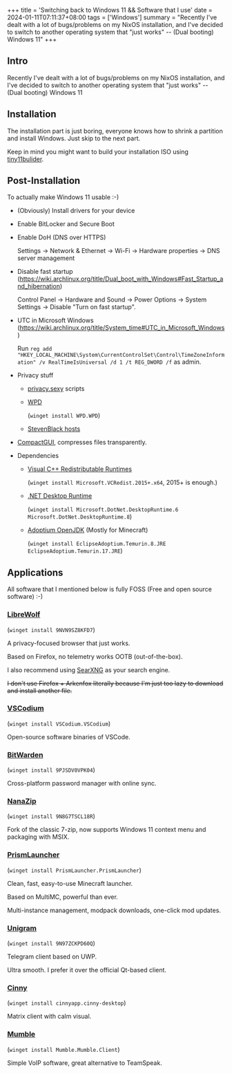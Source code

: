 +++
title = 'Switching back to Windows 11 && Software that I use'
date = 2024-01-11T07:11:37+08:00
tags = ['Windows']
summary = "Recently I've dealt with a lot of bugs/problems on my NixOS installation, and I've decided to switch to another operating system that \"just works\" -- (Dual booting) Windows 11"
+++

## Intro

Recently I've dealt with a lot of bugs/problems on my NixOS installation, and I've decided to switch to another operating system that "just works" -- (Dual booting) Windows 11

## Installation

The installation part is just boring, everyone knows how to shrink a partition and install Windows. Just skip to the next part.

Keep in mind you might want to build your installation ISO using [tiny11bulider](https://github.com/ntdevlabs/tiny11builder).

## Post-Installation

To actually make Windows 11 usable :-)

- (Obviously) Install drivers for your device

- Enable BitLocker and Secure Boot

- Enable DoH (DNS over HTTPS)

  Settings -> Network & Ethernet -> Wi-Fi -> Hardware properties -> DNS server management

- Disable fast startup (https://wiki.archlinux.org/title/Dual_boot_with_Windows#Fast_Startup_and_hibernation)

  Control Panel -> Hardware and Sound -> Power Options -> System Settings -> Disable "Turn on fast startup".

- UTC in Microsoft Windows (https://wiki.archlinux.org/title/System_time#UTC_in_Microsoft_Windows)

  Run `reg add "HKEY_LOCAL_MACHINE\System\CurrentControlSet\Control\TimeZoneInformation" /v RealTimeIsUniversal /d 1 /t REG_DWORD /f` as admin.

- Privacy stuff

  - [privacy.sexy](privacy.sexy) scripts

  - [WPD](https://wpd.app/)

    (`winget install WPD.WPD`)

  - [StevenBlack hosts](https://github.com/StevenBlack/hosts)

- [CompactGUI](https://github.com/IridiumIO/CompactGUI), compresses files transparently.

- Dependencies

  - [Visual C++ Redistributable Runtimes](https://learn.microsoft.com/en-US/cpp/windows/latest-supported-vc-redist?view=msvc-170#visual-studio-2015-2017-2019-and-2022)

    (`winget install Microsoft.VCRedist.2015+.x64`, 2015+ is enough.)

  - [.NET Desktop Runtime](https://dotnet.microsoft.com/en-us/download/dotnet)

    (`winget install Microsoft.DotNet.DesktopRuntime.6 Microsoft.DotNet.DesktopRuntime.8`)

  - [Adoptium OpenJDK](https://adoptium.net/download) (Mostly for Minecraft)

    (`winget install EclipseAdoptium.Temurin.8.JRE EclipseAdoptium.Temurin.17.JRE`)

## Applications

All software that I mentioned below is fully FOSS (Free and open source software) :-)

### [LibreWolf](https://librewolf.net/)

(`winget install 9NVN9SZ8KFD7`)

A privacy-focused browser that just works.

Based on Firefox, no telemetry works OOTB (out-of-the-box).

I also recommend using [SearXNG](https://github.com/searxng/searxng) as your search engine.

~~I don't use Firefox + Arkenfox literally because I'm just too lazy to download and install another file.~~

### [VSCodium](https://vscodium.com/)

(`winget install VSCodium.VSCodium`)

Open-source software binaries of VSCode.

### [BitWarden](https://bitwarden.com/)

(`winget install 9PJSDV0VPK04`)

Cross-platform password manager with online sync.

### [NanaZip](https://github.com/M2Team/NanaZip)

(`winget install 9N8G7TSCL18R`)

Fork of the classic 7-zip, now supports Windows 11 context menu and packaging with MSIX.

### [PrismLauncher](https://prismlauncher.org/)

(`winget install PrismLauncher.PrismLauncher`)

Clean, fast, easy-to-use Minecraft launcher.

Based on MultiMC, powerful than ever.

Multi-instance management, modpack downloads, one-click mod updates.

### [Unigram](https://github.com/UnigramDev/Unigram)

(`winget install 9N97ZCKPD60Q`)

Telegram client based on UWP.

Ultra smooth. I prefer it over the official Qt-based client.

### [Cinny](https://cinny.in/)

(`winget install cinnyapp.cinny-desktop`)

Matrix client with calm visual.

### [Mumble](https://www.mumble.info/)

(`winget install Mumble.Mumble.Client`)

Simple VoIP software, great alternative to TeamSpeak.
